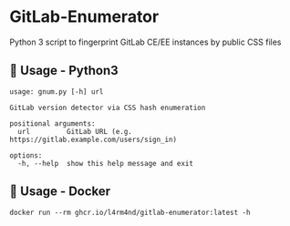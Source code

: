 # GitLab-Enumerator
Python 3 script to fingerprint GitLab CE/EE instances by public CSS files

## 🐍 Usage - Python3

````
usage: gnum.py [-h] url

GitLab version detector via CSS hash enumeration

positional arguments:
  url         GitLab URL (e.g. https://gitlab.example.com/users/sign_in)

options:
  -h, --help  show this help message and exit
````

## 🐳 Usage - Docker

````
docker run --rm ghcr.io/l4rm4nd/gitlab-enumerator:latest -h
````
